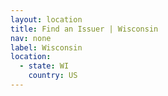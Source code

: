 ```yaml
---
layout: location
title: Find an Issuer | Wisconsin
nav: none
label: Wisconsin
location:
  - state: WI
    country: US
---
```

